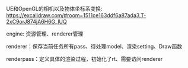 UE和OpenGL的相机以及物体坐标系变换: https://excalidraw.com/#room=1511ce163ddf6a87ada3,T-2xC9orJ874jA6H6G_lUQ

engine: 资源管理、renderer管理

renderer：保存当前任务所有pass、待处理model、渲染setting、Draw函数

renderpass：定义具体的渲染过程，初始化了rt、需要访问renderer